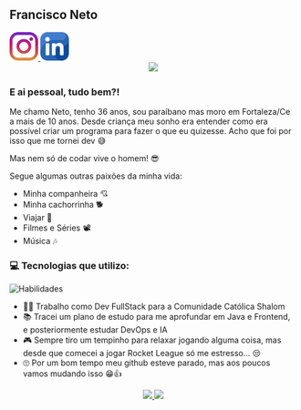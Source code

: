 ## Francisco Neto
<div style="display:inline-block">
  <a href="https://www.instagram.com/nietows" target="_blank">
    <img style="width:50px" src="https://github.com/francdsneto/francdsneto/blob/main/instagram.png"/>
  </a>
  <a href="https://www.linkedin.com/in/francdsneto" target="_blank">
    <img style="width:50px" src="https://github.com/francdsneto/francdsneto/blob/main/linkedin.png"/>
  </a>
</div>

<div align="center">
  <img src="https://media1.tenor.com/images/4233b0b35333a19bfe7b0685fd58e87b/tenor.gif?itemid=16438983"/>
</div>

### E ai pessoal, tudo bem?!

Me chamo Neto, tenho 36 anos, sou paraíbano mas moro em Fortaleza/Ce a mais de 10 anos.
Desde criança meu sonho era entender como era possível criar um programa para fazer o que eu quizesse.
Acho que foi por isso que me tornei dev 😅

Mas nem só de codar vive o homem! 😎

Segue algumas outras paixões da minha vida:

- Minha companheira 💘
- Minha cachorrinha 🐕
- Viajar 🛫
- Filmes e Séries 📽️
- Música 🎶

### 💻 Tecnologias que utilizo:
![Habilidades](https://devicons.dev.br/icons?icon=Java,Spring,MySQL,JavaScript,HTML,CSS,Angular&theme=dark)

- 👨‍💻 Trabalho como Dev FullStack para a Comunidade Católica Shalom
- 📚 Tracei um plano de estudo para me aprofundar em Java e Frontend, e posteriormente estudar DevOps e IA
- 🎮 Sempre tiro um tempinho para relaxar jogando alguma coisa, mas desde que comecei a jogar Rocket League só me estresso... 😒
- 🙄 Por um bom tempo meu github esteve parado, mas aos poucos vamos mudando isso 😁👍 

<p align="center">
    <a href="https://github.com/francdsneto">
      <img height="180em" src="https://github-readme-stats-eight-theta.vercel.app/api?username=francdsneto&show_icons=true&theme=algolia&include_all_commits=true&count_private=true"/>
      <img height="180em" src="https://github-readme-stats-eight-theta.vercel.app/api/top-langs/?username=francdsneto&layout=compact&langs_count=8&theme=algolia"/>
    </a>
</p>
